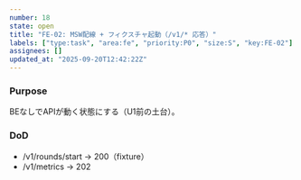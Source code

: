 ```yaml
---
number: 18
state: open
title: "FE-02: MSW配線 + フィクスチャ起動（/v1/* 応答）"
labels: ["type:task", "area:fe", "priority:P0", "size:S", "key:FE-02"]
assignees: []
updated_at: "2025-09-20T12:42:22Z"
---
```

### Purpose
BEなしでAPIが動く状態にする（U1前の土台）。

### DoD
- /v1/rounds/start → 200（fixture）
- /v1/metrics → 202
